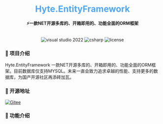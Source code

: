 <div align="center">
	<h1 align="center" style="color:#4da7fd"><b>Hyte.EntityFramework</b></h1>
</div>
<div align="center">
<span align="center" style="font-weight:bold" >⚡一款NET开源多库的、开箱即用的、功能全面的ORM框架</span>
</div>
<br>
<p align="center">
<img alt="visual studio 2022" src="https://img.shields.io/badge/Visual Studio-2022-blue.svg">
<img alt="csharp" src="https://img.shields.io/badge/language-csharp-brightgreen.svg">
<img alt="license" src="https://img.shields.io/badge/license-MIT-blue.svg">
</p>

### 🚩 项目介绍
Hyte.EntityFramework 一款NET开源多库的、开箱即用的、功能全面的ORM框架。目前数据库仅支持MYSQL。未来一直会致力追求卓越的性能、支持更多的数据库，为国产开源社区再添砖加瓦。

### 🏅 开源地址
[![Gitee](https://shields.io/badge/Gitee-https://gitee.com/weile0796/Hyte.EntityFramework-green?logo=gitee&style=flat&logoColor=red)](https://gitee.com/weile0796/Hyte.EntityFramework.git)


### 🎉 功能介绍
####